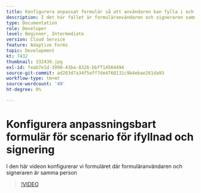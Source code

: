 ```yaml
---
title: Konfigurera anpassat formulär så att användaren kan fylla i och signera
description: I det här fallet är formuläranvändaren och signeraren samma person.
type: Documentation
role: Developer
level: Beginner, Intermediate
version: Cloud Service
feature: Adaptive Forms
topic: Development
kt: 7432
thumbnail: 332439.jpg
exl-id: feab7e1d-3998-41ba-8326-bbff14564494
source-git-commit: ad203d7a34f5eff7de4768131c9b4ebae261da93
workflow-type: tm+mt
source-wordcount: '49'
ht-degree: 0%

---
```


# Konfigurera anpassningsbart formulär för scenario för ifyllnad och signering


I den här videon konfigurerar vi formuläret där formuläranvändaren och signeraren är samma person

>[!VIDEO](https://video.tv.adobe.com/v/332439/?quality=9&learn=on)
